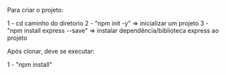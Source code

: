 Para criar o projeto:

1 - cd caminho do diretorio
2 - "npm init -y" => inicializar um projeto
3 - "npm install express --save" => instalar dependência/biblioteca express ao projeto



Após clonar, deve se executar:

1 - "npm install"